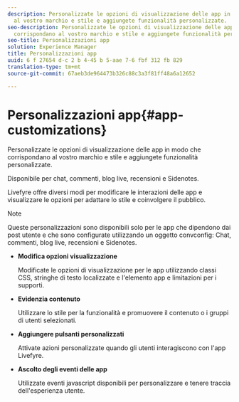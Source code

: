 ```yaml
---
description: Personalizzate le opzioni di visualizzazione delle app in modo che corrispondano
  al vostro marchio e stile e aggiungete funzionalità personalizzate.
seo-description: Personalizzate le opzioni di visualizzazione delle app in modo che
  corrispondano al vostro marchio e stile e aggiungete funzionalità personalizzate.
seo-title: Personalizzazioni app
solution: Experience Manager
title: Personalizzazioni app
uuid: 6 f 27654 d-c 2 b 4-45 b 5-aae 7-6 fbf 312 fb 829
translation-type: tm+mt
source-git-commit: 67aeb3de964473b326c88c3a3f81ff48a6a12652

---
```



# Personalizzazioni app{#app-customizations}

Personalizzate le opzioni di visualizzazione delle app in modo che corrispondano al vostro marchio e stile e aggiungete funzionalità personalizzate.

Disponibile per chat, commenti, blog live, recensioni e Sidenotes.

Livefyre offre diversi modi per modificare le interazioni delle app e visualizzare le opzioni per adattare lo stile e coinvolgere il pubblico.

>[!NOTE]
>
>Queste personalizzazioni sono disponibili solo per le app che dipendono dai post utente e che sono configurate utilizzando un oggetto convconfig: Chat, commenti, blog live, recensioni e Sidenotes.

* **Modifica opzioni visualizzazione**

   Modificate le opzioni di visualizzazione per le app utilizzando classi CSS, stringhe di testo localizzate e l'elemento app e limitazioni per i supporti.

* **Evidenzia contenuto**

   Utilizzare lo stile per la funzionalità e promuovere il contenuto o i gruppi di utenti selezionati.

* **Aggiungere pulsanti personalizzati**

   Attivate azioni personalizzate quando gli utenti interagiscono con l'app Livefyre.

* **Ascolto degli eventi delle app**

   Utilizzate eventi javascript disponibili per personalizzare e tenere traccia dell'esperienza utente.

